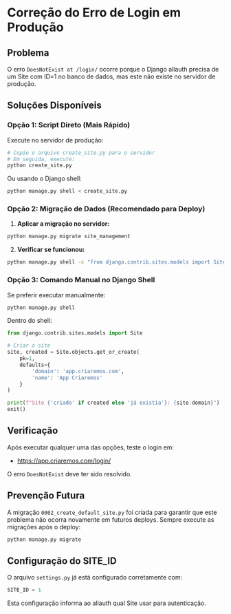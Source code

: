 # Correção do Erro de Login em Produção

## Problema
O erro `DoesNotExist at /login/` ocorre porque o Django allauth precisa de um Site com ID=1 no banco de dados, mas este não existe no servidor de produção.

## Soluções Disponíveis

### Opção 1: Script Direto (Mais Rápido)

Execute no servidor de produção:

```bash
# Copie o arquivo create_site.py para o servidor
# Em seguida, execute:
python create_site.py
```

Ou usando o Django shell:

```bash
python manage.py shell < create_site.py
```

### Opção 2: Migração de Dados (Recomendado para Deploy)

1. **Aplicar a migração no servidor:**
```bash
python manage.py migrate site_management
```

2. **Verificar se funcionou:**
```bash
python manage.py shell -c "from django.contrib.sites.models import Site; print(Site.objects.get(pk=1))"
```

### Opção 3: Comando Manual no Django Shell

Se preferir executar manualmente:

```bash
python manage.py shell
```

Dentro do shell:
```python
from django.contrib.sites.models import Site

# Criar o site
site, created = Site.objects.get_or_create(
    pk=1,
    defaults={
        'domain': 'app.criaremos.com',
        'name': 'App Criaremos'
    }
)

print(f"Site {'criado' if created else 'já existia'}: {site.domain}")
exit()
```

## Verificação

Após executar qualquer uma das opções, teste o login em:
- https://app.criaremos.com/login/

O erro `DoesNotExist` deve ter sido resolvido.

## Prevenção Futura

A migração `0002_create_default_site.py` foi criada para garantir que este problema não ocorra novamente em futuros deploys. Sempre execute as migrações após o deploy:

```bash
python manage.py migrate
```

## Configuração do SITE_ID

O arquivo `settings.py` já está configurado corretamente com:
```python
SITE_ID = 1
```

Esta configuração informa ao allauth qual Site usar para autenticação.